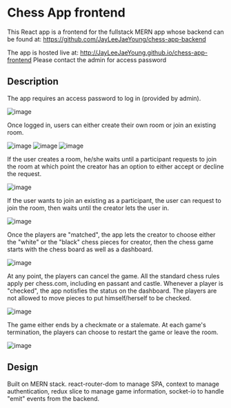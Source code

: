 # Chess App frontend

This React app is a frontend for the fullstack MERN app whose backend can be found at:
https://github.com/JayLeeJaeYoung/chess-app-backend

The app is hosted live at: http://JayLeeJaeYoung.github.io/chess-app-frontend
Please contact the admin for access password

## Description

The app requires an access password to log in (provided by admin).

![image](https://user-images.githubusercontent.com/28867941/145312969-87131d79-8d85-40a3-827b-a010a53abc08.png)

Once logged in, users can either create their own room or join an existing room.

![image](https://user-images.githubusercontent.com/28867941/145313255-6d74b854-3cab-4cc6-adc4-49188d4e2e44.png)
![image](https://user-images.githubusercontent.com/28867941/145313304-5d546796-f19f-480e-b180-52084496f6ac.png)
![image](https://user-images.githubusercontent.com/28867941/145313326-e512ce82-4e4f-4244-a6e4-bcf09861ddb2.png)

If the user creates a room, he/she waits until a participant requests to join the room at which point the creator has an option to either accept or decline the request.

![image](https://user-images.githubusercontent.com/28867941/145313389-f07a9bcf-8c2c-4e48-b00a-5c12a8b1ea75.png)

If the user wants to join an existing as a participant, the user can request to join the room, then waits until the creator lets the user in.

![image](https://user-images.githubusercontent.com/28867941/145313428-fe13f706-714f-4320-b6fc-41273b12d2eb.png)

Once the players are "matched", the app lets the creator to choose either the "white" or the "black" chess pieces for creator, then the chess game starts with the chess board as well as a dashboard.

![image](https://user-images.githubusercontent.com/28867941/145313562-2fc02794-ad7d-45f2-863d-0d109a173027.png)

At any point, the players can cancel the game. All the standard chess rules apply per chess.com, including en passant and castle. Whenever a player is "checked", the app notisfies the status on the dashboard. The players are not allowed to move pieces to put himself/herself to be checked. 

![image](https://user-images.githubusercontent.com/28867941/145313713-ba11405b-200c-437a-97b0-18f919a58c62.png)

The game either ends by a checkmate or a stalemate. At each game's termination, the players can choose to restart the game or leave the room.

![image](https://user-images.githubusercontent.com/28867941/145313821-7bba5cbf-63bf-453c-aac8-a3bf484de212.png)


## Design

Built on MERN stack.
react-router-dom to manage SPA, context to manage authentication, redux slice to manage game information, socket-io to handle "emit" events from the backend.
